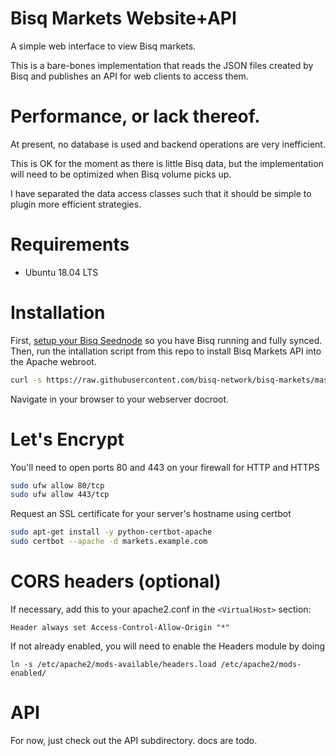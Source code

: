 # Bisq Markets Website+API
A simple web interface to view Bisq markets.

This is a bare-bones implementation that reads the JSON files created by Bisq
and publishes an API for web clients to access them.

# Performance, or lack thereof.

At present, no database is used and backend operations are very inefficient.

This is OK for the moment as there is little Bisq data, but the implementation
will need to be optimized when Bisq volume picks up.

I have separated the data access classes such that it should be simple to plugin
more efficient strategies.

# Requirements

* Ubuntu 18.04 LTS

# Installation

First, [setup your Bisq Seednode](https://github.com/bisq-network/bisq/tree/master/seednode#bisq-seed-node) so you have Bisq running and fully synced. Then, run the intallation script from this repo to install Bisq Markets API into the Apache webroot.

```bash
curl -s https://raw.githubusercontent.com/bisq-network/bisq-markets/master/install_bisq_markets_debian.sh | sudo bash
```
Navigate in your browser to your webserver docroot.

# Let's Encrypt

You'll need to open ports 80 and 443 on your firewall for HTTP and HTTPS
```bash
sudo ufw allow 80/tcp
sudo ufw allow 443/tcp
```

Request an SSL certificate for your server's hostname using certbot
```bash
sudo apt-get install -y python-certbot-apache
sudo certbot --apache -d markets.example.com
```

# CORS headers (optional)

If necessary, add this to your apache2.conf in the `<VirtualHost>` section:
```
Header always set Access-Control-Allow-Origin "*"
```

If not already enabled, you will need to enable the Headers module by doing
```
ln -s /etc/apache2/mods-available/headers.load /etc/apache2/mods-enabled/
```

# API

For now, just check out the API subdirectory.  docs are todo.
